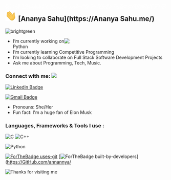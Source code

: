 ## ![Hello](Hello.gif) <img src="https://github.com/ABSphreak/ABSphreak/blob/master/gifs/Hi.gif" width="35px"> [Ananya Sahu](https://Ananya Sahu.me/)
![brightgreen](https://komarev.com/ghpvc/?username=gagan-git-sardar)

<img src="https://github.com/annannya/annannyar/blob/main/WhatsApp%20Video%202021-05-01%20at%2012.37.12%20PM.gif" width="320" align='right'>



- I’m currently working on Python
- I’m currently learning Competitive Programming
- I’m looking to collaborate on Full Stack Software Development Projects
- Ask me about Programming, Tech, Music.
### Connect with me: <img src="https://github.com/rajput2107/rajput2107/blob/master/Assets/Handshake.gif" height="33px" />
[![Linkedin Badge](https://img.shields.io/badge/-gagandeep-singh-pahuja-3210ba158-blue?style=flat-square&logo=Linkedin&logoColor=white&link=https://www.linkedin.com/in/gagandeep-singh-pahuja-3210ba158/)](https://www.linkedin.com/in/sahuananya/)

[![Gmail Badge](https://img.shields.io/badge/-ananya.28sahu01@gmail.com-db4437?style=flat-square&logo=Gmail&logoColor=white&link=mailto:ananya.28sahu01@gmail.com)](mailto:ananya.28sahu01@gmail.com)  

- Pronouns: She/Her
- Fun fact: I'm a huge fan of Elon Musk

### Languages, Frameworks & Tools I use :

![C](https://img.shields.io/badge/-C-000000?style=flat&logo=c)
![C++](https://img.shields.io/badge/-C++-000000?style=flat&logo=c%2B%2B)

![Python](https://img.shields.io/badge/-Python-000000?style=flat&logo=python)




[![ForTheBadge uses-git](http://ForTheBadge.com/images/badges/uses-git.svg)](https://GitHub.com/)
[![ForTheBadge built-by-developers](http://ForTheBadge.com/images/badges/built-by-developers.svg)](https://GitHub.com/annannya/



<img height="120" alt="Thanks for visiting me" width="100%" src="https://raw.githubusercontent.com/BrunnerLivio/brunnerlivio/master/images/marquee.svg" />









